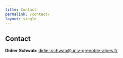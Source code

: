 ```yaml
---
title: Contact
permalink: /contact/
layout: single
---
```


## Contact

__Didier Schwab__: <didier.schwab@univ-grenoble-alpes.fr>

